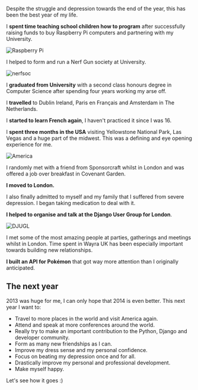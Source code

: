 Despite the struggle and depression towards the end of the year, this has been the best year of my life.

I **spent time teaching school children how to program** after successfully raising funds to buy Raspberry Pi computers and partnering with my University.

![Raspberry Pi](http://i.imgur.com/CLUZ347.png)

I helped to form and run a Nerf Gun society at University.

![nerfsoc](http://i.imgur.com/Enafuu8.png)

I **graduated from University** with a second class honours degree in Computer Science after spending four years working my arse off.

I **travelled** to Dublin Ireland, Paris en Français and Amsterdam in The Netherlands.

I **started to learn French again**, I haven't practiced it since I was 16.

I **spent three months in the USA** visiting Yellowstone National Park, Las Vegas and a huge part of the midwest. This was a defining and eye opening experience for me.

![America](http://i.imgur.com/RoCPBNl.png)

I randomly met with a friend from Sponsorcraft whilst in London and was offered a job over breakfast in Covenant Garden.

**I moved to London.**

I also finally admitted to myself and my family that I suffered from severe depression. I began taking medication to deal with it.

**I helped to organise and talk at the Django User Group for London**.

![DJUGL](http://i.imgur.com/nLQ88ui.png)

I met some of the most amazing people at parties, gatherings and meetings whilst in London. Time spent in Wayra UK has been especially important towards building new relationships.

**I built an API for Pokémon** that got way more attention than I originally anticipated.

## The next year

2013 was huge for me, I can only hope that 2014 is even better. This next year I want to:

- Travel to more places in the world and visit America again.
- Attend and speak at more conferences around the world.
- Really try to make an important contribution to the Python, Django and developer community.
- Form as many new friendships as I can.
- Improve my dress sense and my personal confidence.
- Focus on beating my depression once and for all.
- Drastically improve my personal and professional development.
- Make myself happy.

Let's see how it goes :)
